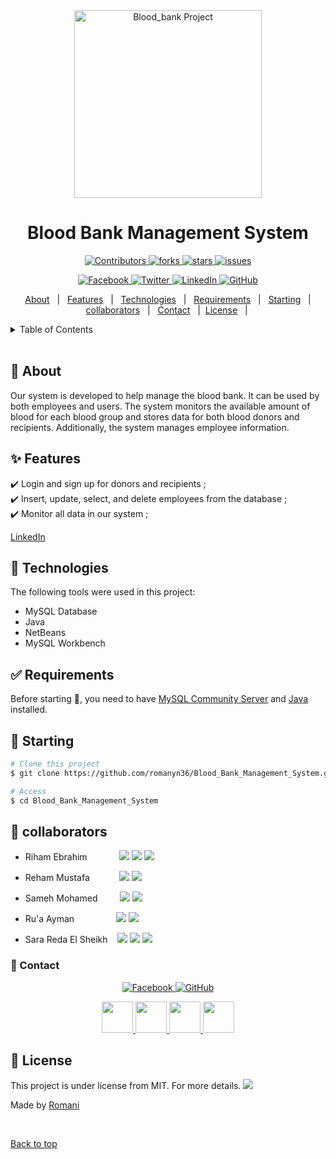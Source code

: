 


<div align="center" id="top"> 
<img src="/images/manageScreen.png" alt="Blood_bank Project" width="300" height="300" />

  <!-- <a href="/images/demo.mp4">Demo</a> -->
</div>

<h1 align="center">Blood Bank Management System</h1>

<p align="center">
<a href="https://github.com/romanyn36/Blood_Bank_Management_System/graphs/contributors">
  <img src="https://img.shields.io/github/contributors/romanyn36/Blood_Bank_Management_System.svg?style=for-the-badge" alt="Contributors" />
</a>


<a href="https://github.com/romanyn36/Blood_Bank_Management_System/network/members">
  <img src="https://img.shields.io/github/forks/romanyn36/Blood_Bank_Management_System.svg?style=for-the-badge" alt="forks" />
</a>

<a href="https://github.com/romanyn36/Blood_Bank_Management_System/stargazers">
  <img src="https://img.shields.io/github/stars/romanyn36/Blood_Bank_Management_System.svg?style=for-the-badge" alt="stars" />
</a>

<a href="https://github.com/romanyn36/Blood_Bank_Management_System/issues">
  <img src="https://img.shields.io/github/issues/romanyn36/Blood_Bank_Management_System.svg?style=for-the-badge" alt="issues" />
</a>



</p>
<p align="center">
 <a href="https://www.facebook.com/romanyn3/" target="_blank">
  <img src="https://img.shields.io/badge/-Romani-1877F2?style=flat&logo=facebook&logoColor=white" alt="Facebook" />
</a>

<a href="https://twitter.com/romanyn36" target="_blank">
  <img src="https://img.shields.io/badge/-@romanyn36-1DA1F2?style=flat&logo=twitter&logoColor=white" alt="Twitter" />
</a>

<!-- <a href="https://www.instagram.com/romanyn36/" target="_blank">
  <img src="https://img.shields.io/badge/-romanyn36-E4405F?style=flat&logo=instagram&logoColor=white" alt="Instagram" />
</a> -->


<!-- <a href="mailto:youremail@example.com" target="_blank">
  <img src="https://img.shields.io/badge/-Email-D14836?style=flat&logo=mail.ru&logoColor=white" alt="Email" />
</a> -->

<a href="https://www.linkedin.com/in/romanyn36" target="_blank">
  <img src="https://img.shields.io/badge/-@romanyn36-0077B5?style=flat&logo=linkedin&logoColor=white" alt="LinkedIn" />
</a>

<a href="https://github.com/romanyn36" target="_blank">
  <img src="https://img.shields.io/badge/-@romanyn36-181717?style=flat&logo=github&logoColor=white" alt="GitHub" />
</a>

</p>

<p align="center">
  <a href="#dart-about">About</a> &#xa0; | &#xa0; 
  <a href="#sparkles-features">Features</a> &#xa0; | &#xa0;
  <a href="#rocket-technologies">Technologies</a> &#xa0; | &#xa0;
  <a href="#white_check_mark-requirements">Requirements</a> &#xa0; | &#xa0;
  <a href="#checkered_flag-starting">Starting</a> &#xa0; | &#xa0;<a href="#busts_in_silhouette-collaborators">collaborators</a> &#xa0; | &#xa0;
<a href="#email-contact">Contact</a> &#xa0; | &#xa0;<a href="#memo-license">License</a> &#xa0; | &#xa0;
</p>

<!-- TABLE OF CONTENTS -->
<details>
  <summary>Table of Contents</summary>
  <ol>
    <li><a href="#dart-about">About</a></li>
    <li><a href="#sparkles-features">Features</a></li>
    <li><a href="#rocket-technologies">Technologies</a></li>
    <li><a href="#white_check_mark-requirements">Requirements</a></li>
    <li><a href="#checkered_flag-starting">Starting</a></li>
    <li><a href="#busts_in_silhouette-collaborators">collaborators</a></li>
    <li><a href="#email-contact">Contact</a></li>
    <li><a href="#memo-license">License</a></li>
    <li><a href="https://github.com/romanyn36" target="_blank">Author</a></li>
  </ol>
</details>

<br>

## :dart: About ##

Our system is developed to help manage the blood bank. It can be used by both employees and users. The system monitors the available amount of blood for each blood group and stores data for both blood donors and recipients. Additionally, the system manages employee information.

## :sparkles: Features ##

:heavy_check_mark: Login and sign up for donors and recipients ;\
:heavy_check_mark: Insert, update, select, and delete employees from the database ;\
:heavy_check_mark: Monitor all data in our system ;




[LinkedIn](https://www.linkedin.com/in/romanyn36/)



## :rocket: Technologies ##

The following tools were used in this project:
- MySQL Database
- Java
- NetBeans
- MySQL Workbench

## :white_check_mark: Requirements ##

Before starting :checkered_flag:, you need to have [MySQL Community Server](https://dev.mysql.com/downloads/mysql/) and [Java](https://www.oracle.com/java/technologies/downloads/) installed.

## :checkered_flag: Starting ##

```bash
# Clone this project
$ git clone https://github.com/romanyn36/Blood_Bank_Management_System.git

# Access
$ cd Blood_Bank_Management_System
```
## :busts_in_silhouette: collaborators ##
- Riham Ebrahim &nbsp;&nbsp;&nbsp;&nbsp;&nbsp;&nbsp;&nbsp;&nbsp;&nbsp;&nbsp;&nbsp;&nbsp;[![](https://img.shields.io/badge/-@rihamibrahim17-181717?style=flat&logo=github&logoColor=white)](https://github.com/rihamibrahim17) [![](https://img.shields.io/badge/-Riham_Ibrahim-0077B5?style=flat&logo=linkedin&logoColor=white)](https://www.linkedin.com/in/riham-ibrahim-61ab67227) [![](https://img.shields.io/badge/-Riham_Ibrahim-1877F2?style=flat&logo=facebook&logoColor=white)](https://www.facebook.com/reham.ibrahem.589?mibextid=ZbWKwL)

- Reham Mustafa&nbsp;&nbsp;&nbsp;&nbsp;&nbsp;&nbsp;&nbsp;&nbsp;&nbsp;&nbsp;&nbsp;&nbsp;[![](https://img.shields.io/badge/-Reham_Mustafa-181717?style=flat&logo=github&logoColor=white)](https://github.com/Reham-Mustafa) [![](https://img.shields.io/badge/-Reham_Mustafa-0077B5?style=flat&logo=linkedin&logoColor=white)](https://www.linkedin.com/in/reham-mustafa-9a321b263/)

- Sameh Mohamed &nbsp;&nbsp;&nbsp;&nbsp;&nbsp;&nbsp;&nbsp;&nbsp;[![](https://img.shields.io/badge/-@samehharara1-181717?style=flat&logo=github&logoColor=white)](https://github.com/samehharara1) [![](https://img.shields.io/badge/-Sameh_Mohamed-0077B5?style=flat&logo=linkedin&logoColor=white)](https://www.linkedin.com/in/sameh-harara-767883277/)

- Ru'a Ayman&nbsp; &nbsp;  &nbsp; &nbsp;&nbsp;&nbsp;&nbsp;&nbsp;&nbsp;&nbsp;&nbsp;&nbsp;&nbsp;&nbsp;[![](https://img.shields.io/badge/-@ruaaabdou1-181717?style=flat&logo=github&logoColor=white)](https://github.com/ruaaabdou1) [![](https://img.shields.io/badge/-Rua_Ayman-0077B5?style=flat&logo=linkedin&logoColor=white)](https://www.linkedin.com/in/ru-a-ayman-52245b228/)

- Sara Reda El Sheikh&nbsp;&nbsp;&nbsp;&nbsp;[![](https://img.shields.io/badge/-@SarahReda-181717?style=flat&logo=github&logoColor=white)](https://github.com/SarahReda) [![](https://img.shields.io/badge/-Sara_Elsheikh-0077B5?style=flat&logo=linkedin&logoColor=white)](https://www.linkedin.com/in/sara-elsheikh-095351205/)  [![](https://img.shields.io/badge/-Sara_Reda-1877F2?style=flat&logo=facebook&logoColor=white)](https://www.facebook.com/profile.php?id=100012880150340&mibextid=ZbWKwL)

 
 



### :email: Contact ##
<p align="center">
 <a href="https://www.facebook.com/romanyn3/" target="_blank">
  <img src="https://img.shields.io/badge/-Romani Nasser-1877F2?style=flat&logo=facebook&logoColor=white" alt="Facebook" />
</a>

<!-- <a href="https://twitter.com/romanyn36" target="_blank">
  <img src="https://img.shields.io/badge/-@romanyn36-1DA1F2?style=flat&logo=twitter&logoColor=white" alt="Twitter" /> -->
</a>

<!-- <a href="https://www.instagram.com/romanyn36/" target="_blank">
  <img src="https://img.shields.io/badge/-romanyn36-E4405F?style=flat&logo=instagram&logoColor=white" alt="Instagram" />
</a> -->


<!-- <a href="mailto:youremail@example.com" target="_blank">
  <img src="https://img.shields.io/badge/-Email-D14836?style=flat&logo=mail.ru&logoColor=white" alt="Email" />
</a> -->

<!-- <a href="https://www.linkedin.com/in/romanyn36" target="_blank">
  <img src="https://img.shields.io/badge/-@romanyn36-0077B5?style=flat&logo=linkedin&logoColor=white" alt="LinkedIn" />
</a> -->

<a href="https://github.com/romanyn36" target="_blank">
  <img src="https://img.shields.io/badge/-@romanyn36-181717?style=flat&logo=github&logoColor=white" alt="GitHub" />
</a>

</p>

<!-- social links -->
<p align="center">
<a href="https://romanyn36.github.io" target="_blank">
  <img height="50" src="https://user-images.githubusercontent.com/46517096/166972883-f5f1d88c-0246-4374-88ac-ded0f2cf0699.png"/>
</a>

<a href="https://www.linkedin.com/in/romanyn36/" target="_blank">
  <img height="50" src="https://user-images.githubusercontent.com/46517096/166973395-19676cd8-f8ec-4abf-83ff-da8243505b82.png"/>
</a>

<a href="https://dev.to/romanyn36" target="_blank">
  <img height="50" src="https://user-images.githubusercontent.com/46517096/166974096-7aeecad4-483e-4c85-983f-f4b37b3f794e.png"/>
</a>

<a href="https://twitter.com/romanyn36" target="_blank">
  <img height="50" src="https://user-images.githubusercontent.com/46517096/166974271-91dfa250-d70b-4cb9-8707-f1bda1b708c3.png"/>
</a>
</p>



## :memo: License ##

This project is under license from MIT. For more details. [![](https://img.shields.io/github/license/sourcerer-io/hall-of-fame.svg?colorB=ff0000)](https://github.com/romanyn36/romanyn36/blob/main/License.md)


Made by <a href="https://github.com/romanyn36" target="_blank">Romani</a>

&#xa0;

<a href="#top">Back to top</a>


